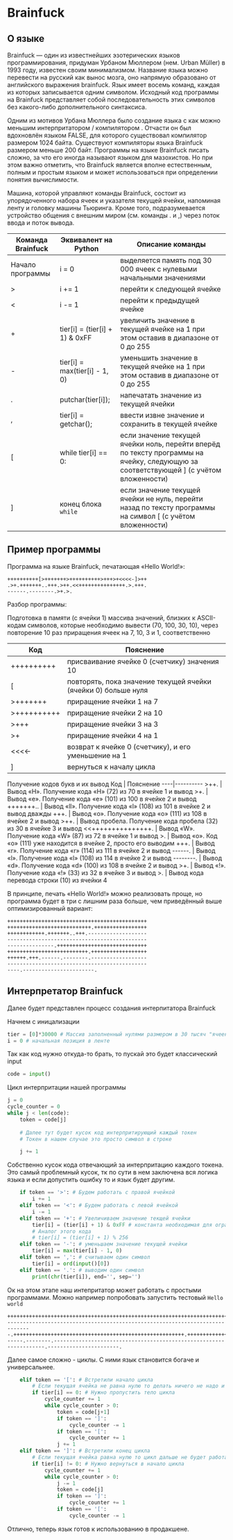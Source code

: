 # Brainfuck
## О языке
Brainfuck — один из известнейших эзотерических языков программирования, придуман Урбаном Мюллером (нем. Urban Müller) в 1993 году, 
известен своим минимализмом. 
Название языка можно перевести на русский как вынос мозга, оно напрямую образовано от английского выражения brainfuck. 
Язык имеет восемь команд, каждая из которых записывается одним символом. Исходный код программы на Brainfuck представляет собой последовательность этих символов без какого-либо дополнительного синтаксиса.

Одним из мотивов Урбана Мюллера было создание языка с как можно меньшим интерпритатором / компилятором . Отчасти он был вдохновлён языком FALSE, для которого существовал компилятор размером 1024 байта. Существуют компиляторы языка Brainfuck размером меньше 200 байт. Программы на языке Brainfuck писать сложно, за что его иногда называют языком для мазохистов. 
Но при этом важно отметить, что Brainfuck является вполне естественным, полным и простым языком и может использоваться при определении понятия вычислимости.

Машина, которой управляют команды Brainfuck, состоит из упорядоченного набора ячеек и указателя текущей ячейки, напоминая ленту и головку машины Тьюринга. Кроме того, подразумевается устройство общения с внешним миром (см. команды . и ,) через поток ввода и поток вывода.



Команда Brainfuck |	Эквивалент на Python | Описание команды |
------------------|------------------|------------------|
Начало программы  |	i = 0 | выделяется память под 30 000 ячеек с нулевыми  начальными значениями
\> | i += 1 | перейти к следующей ячейке
\< | i -= 1 | перейти к предыдущей ячейке
\+ | tier[i] = (tier[i] + 1) & 0xFF | увеличить значение в текущей ячейке на 1 при этом оставив в диапазоне от 0 до 255
\- | tier[i] = max(tier[i] - 1, 0) | уменьшить значение в текущей ячейке на 1 при этом оставив в диапазоне от 0 до 255
\. | putchar(tier[i]); | напечатать значение из текущей ячейки
\, | tier[i] = getchar(); | ввести извне значение и сохранить в текущей ячейке
\[ | while tier[i] == 0: | если значение текущей ячейки ноль, перейти вперёд по тексту программы на ячейку, следующую за соответствующей ] (с учётом вложенности)
\] | конец блока `while` | если значение текущей ячейки не нуль, перейти назад по тексту программы на символ [ (с учётом вложенности)

## Пример программы
Программа на языке Brainfuck, печатающая «Hello World!»:
```
++++++++++[>+++++++>++++++++++>+++>+<<<<-]>++
.>+.+++++++..+++.>++.<<+++++++++++++++.>.+++.
------.--------.>+.>.
```
Разбор программы:

Подготовка в памяти (с ячейки 1) массива значений, близких к ASCII-кодам символов, которые необходимо вывести (70, 100, 30, 10), через повторение 10 раз приращения ячеек на 7, 10, 3 и 1, соответственно

Код | Пояснение
----|----------
++++++++++ | присваивание ячейке 0 (счетчику) значения 10
[ | повторять, пока значение текущей ячейки (ячейки 0) больше нуля
\>+++++++ | приращение ячейки 1 на 7
\>++++++++++ | приращение ячейки 2 на 10
\>+++ | приращение ячейки 3 на 3
\>+ | приращение ячейки 4 на 1
\<<<<- | возврат к ячейке 0 (счетчику), и его уменьшение на 1
\] | вернуться к началу цикла
Получение кодов букв и их вывод
Код | Пояснение
----|----------
\>++. | Вывод «Н». Получение кода «H» (72) из 70 в ячейке 1 и вывод
\>+. | Вывод «e». Получение кода «e» (101) из 100 в ячейке 2 и вывод
\+++++++.. | Вывод «ll». Получение кода «l» (108) из 101 в ячейке 2 и вывод дважды
\+++. | Вывод «o». Получение кода «o» (111) из 108 в ячейке 2 и вывод
\>++. | Вывод пробела. Получение кода пробела (32) из 30 в ячейке 3 и вывод
<<+++++++++++++++. | Вывод «W». Получение кода «W» (87) из 72 в ячейке 1 и вывод
\>. | Вывод «o». Код «o» (111) уже находится в ячейке 2, просто его выводим
\+++. | Вывод «r». Получение кода «r» (114) из 111 в ячейке 2 и вывод
\------. | Вывод «l». Получение кода «l» (108) из 114 в ячейке 2 и вывод
\--------. | Вывод «d». Получение кода «d» (100) из 108 в ячейке 2 и вывод
\>+. | Вывод «!». Получение кода «!» (33) из 32 в ячейке 3 и вывод
\>. | Вывод кода перевода строки (10) из ячейки 4

В принципе, печать «Hello World!» можно реализовать проще, но программа будет в три с лишним раза больше, чем приведённый выше оптимизированный вариант:

~~~
+++++++++++++++++++++++++++++++++++++++++++++
+++++++++++++++++++++++++++.+++++++++++++++++
++++++++++++.+++++++..+++.-------------------
---------------------------------------------
---------------.+++++++++++++++++++++++++++++
++++++++++++++++++++++++++.++++++++++++++++++
++++++.+++.------.--------.------------------
---------------------------------------------
----.-----------------------.
~~~

## Интерпретатор Brainfuck

Далее будет представлен процесс создания интерпитатора Brainfuck

Начнем с иницализации
~~~Python
tier = [0]*30000 # Массив заполненный нулями размером в 30 тысяч "ячеек", символизирует ленту
i = 0 # начальная позиция в ленте
~~~

Так как код нужно откуда-то брать, то пускай это будет классический input
~~~Python
code = input()
~~~

Цикл интерпритации нашей программы
~~~Python
j = 0
cycle_counter = 0
while j < len(code): 
    token = code[j]
                
    # Далее тут будет кусок код интерпритирующий каждый токен
    # Токен в нашем случае это просто символ в строке

    j += 1
~~~

Собственно кусок кода отвечающий за интерпритацию каждого токена. Это самый проблемный кусок, тк по сути в нем заключена вся логика языка и если допустить ошибку то и язык будет другим.

~~~Python
    if token == '>': # Будем работать с правой ячейкой
        i += 1
    elif token == '<': # Будем работать с левой ячейкой 
        i -= 1
    elif token == '+': # Увеличиваем значение текщей ячейки 
        tier[i] = (tier[i] + 1) & 0xFF # константа необходимая для ограничения значений наших ячеек
        # Аналог этого кода
        # tier[i] = (tier[i] + 1) % 256
    elif token == '-': # уменьшаем значение текущей ячейки
        tier[i] = max(tier[i] - 1, 0)
    elif token == ',': # считываем один символ
        tier[i] = ord(input()[0])
    elif token == '.': # выводим один символ
        print(chr(tier[i]), end='', sep='')
~~~

Ок на этом этапе наш интепритатор может работать с простыми программами.
Можно например попробовать запустить тестовый `Hello world`

~~~
++++++++++++++++++++++++++++++++++++++++++++++++++++++++++++++++++++++++.+++++++++++++++++++++++++++++.+++++++..+++.-------------------------------------------------------------------------------.+++++++++++++++++++++++++++++++++++++++++++++++++++++++.++++++++++++++++++++++++.+++.------.--------.-------------------------------------------------------------------.-----------------------.
~~~

Далее самое сложно - циклы. С ними язык становится богаче и универсальнее.

~~~Python
    elif token == '[': # Встретили начало цикла
        # Если текущая ячейка не равна нулю то делать ничего не надо и продолжаем интерпритировать
        if tier[i] == 0: # Нужно пропустить тело цикла
            cycle_counter += 1
            while cycle_counter > 0:
                token = code[j+1]
                if token == ']':
                    cycle_counter -= 1
                if token == '[':
                    cycle_counter += 1
                j += 1
    elif token == ']': # Встретили конец цикла
        # Если текущая ячейка равна нулю то цикл дальше не будет работать и мы можем просто продолжить выполнять
        if tier[i] != 0: # Нужно вернуться в начало цикла
            cycle_counter += 1
            while cycle_counter > 0:
                j -= 1
                token = code[j]
                if token == ']':
                    cycle_counter += 1
                if token == '[':
                    cycle_counter -= 1
~~~

Отлично, теперь язык готов к использованию в продакшене.